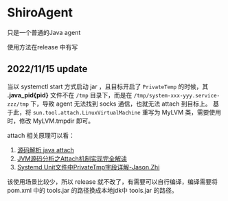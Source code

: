 # ShiroAgent

只是一个普通的Java agent

使用方法在release 中有写

## 2022/11/15 update
当以 systemctl start 方式启动 jar ，且目标开启了 `PrivateTemp` 的时候，其 **.java_pid{pid}** 文件不在 `/tmp` 目录下，而是在 `/tmp/system-xxx-yyy.service-zzz/tmp` 下，导致 agent 无法找到 socks 通信，也就无法 attach 到目标上。
基于此，将 `sun.tool.attach.LinuxVirtualMachine` 重写为 MyLVM 类，需要使用时，修改 MyLVM.tmpdir 即可。

attach 相关原理可以看：
1. [源码解析 java attach](https://www.cnblogs.com/Jack-Blog/p/15026267.html)
2. [JVM源码分析之Attach机制实现完全解读](https://mp.weixin.qq.com/s?__biz=MzIzNjI1ODc2OA==&mid=2650886799&idx=1&sn=108c5fdfcd2695594d4f80ff02fc9a70&mpshare=1&scene=21&srcid=0114WsKpUmDXhRtqy8x7JX5w#wechat_redirect)
3. [Systemd Unit文件中PrivateTmp字段详解-Jason.Zhi](https://www.cnblogs.com/lihuobao/p/5624071.html)

该使用场景比较少，所以 release 就不改了，有需要可以自行编译，编译需要将 pom.xml 中的 tools.jar 的路径换成本地jdk中 tools.jar 的路径。
